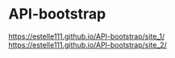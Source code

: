 # API-bootstrap
https://estelle111.github.io/API-bootstrap/site_1/
https://estelle111.github.io/API-bootstrap/site_2/
